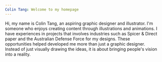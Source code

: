 ```yaml
---
Colin Tang: Welcome to my homepage
---
```

Hi, my name is Colin Tang, an aspiring graphic designer and illustrator.
I'm someone who enjoys creating content through illustrations and animations.
I have experiences in projects that involves industries such as Spicer & Direct paper and the Australian Defense Force for my designs.
These opportunities helped developed me more than just a graphic designer. Instead of just visually drawing the ideas, it is about bringing people's vision into a reality.
